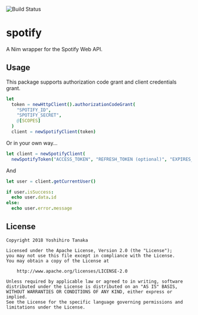 ![Build Status](https://github.com/CORDEA/spotify/actions/workflows/build.yml/badge.svg?branch=master)

# spotify

A Nim wrapper for the Spotify Web API.

## Usage

This package supports authorization code grant and client credentials grant.

```nim
let
  token = newHttpClient().authorizationCodeGrant(
    "SPOTIFY_ID",
    "SPOTIFY_SECRET",
    @[SCOPES]
  )
  client = newSpotifyClient(token)
```

Or in your own way...

```nim
let client = newSpotifyClient(
  newSpotifyToken("ACCESS_TOKEN", "REFRESH_TOKEN (optional)", "EXPIRES_IN (optional)"))
```

And

```nim
let user = client.getCurrentUser()

if user.isSuccess:
  echo user.data.id
else:
  echo user.error.message
```

## License

```
Copyright 2018 Yoshihiro Tanaka

Licensed under the Apache License, Version 2.0 (the "License");
you may not use this file except in compliance with the License.
You may obtain a copy of the License at

    http://www.apache.org/licenses/LICENSE-2.0

Unless required by applicable law or agreed to in writing, software
distributed under the License is distributed on an "AS IS" BASIS,
WITHOUT WARRANTIES OR CONDITIONS OF ANY KIND, either express or implied.
See the License for the specific language governing permissions and
limitations under the License.
```

